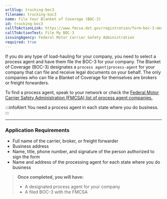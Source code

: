 ```yaml
---
urlSlug: trucking-boc3
filename: trucking-boc3
name: File Your Blanket of Coverage (BOC-3)
id: trucking-boc3
callToActionLink: https://www.fmcsa.dot.gov/registration/form-boc-3-designation-agents-service-process
callToActionText: File My BOC-3
issuingAgency: Federal Motor Carrier Safety Administration
required: true
---
```

If you do any type of load-hauling for your company, you need to select a process agent and have them file the BOC-3 for your company. The Blanket of Coverage (BOC-3) designates a `process agent|process-agent` for your company that can file and receive legal documents on your behalf.
 The only companies who can file a Blanket of Coverage for themselves are brokers or freight forwarders. 

To find a process agent, speak to your network or check the [Federal Motor Carrier Safety Administration (FMCSA) list of process agent companies.](https://www.fmcsa.dot.gov/registration/process-agents) 

:::infoAlert 
 You need a process agent in each state where you do business.
:::

- - -

### Application Requirements

* Full name of the carrier, broker, or freight forwarder
* Business address
* Name, title, phone number, and signature of the person authorized to sign the form
* Name and address of the processing agent for each state where you do business

> **Once completed, you will have:**
>
> * A designated process agent for your company
> * A filed BOC-3 with the FMCSA
